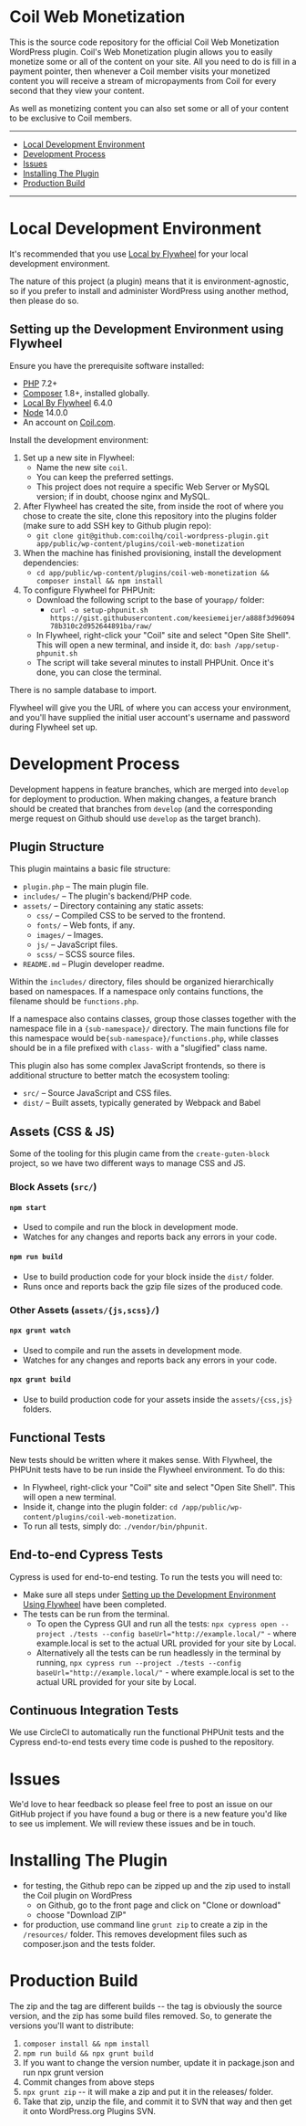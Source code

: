 # Coil Web Monetization

This is the source code repository for the official Coil Web Monetization WordPress plugin. Coil's Web Monetization plugin allows you to easily monetize some or all of the content on your site. All you need to do is fill in a payment pointer, then whenever a Coil member visits your monetized content you will receive a stream of micropayments from Coil for every second that they view your content.

As well as monetizing content you can also set some or all of your content to be exclusive to Coil members.

---

* [Local Development Environment](#local-development-environment)
* [Development Process](#development-process)
* [Issues](#issues)
* [Installing The Plugin](#installing-the-plugin)
* [Production Build](#production-build)
---
# Local Development Environment

It's recommended that you use [Local by Flywheel](https://localbyflywheel.com/) for your local development environment.

The nature of this project (a plugin) means that it is environment-agnostic, so if you prefer to install and administer WordPress using another method, then please do so.

## Setting up the Development Environment using Flywheel

Ensure you have the prerequisite software installed:

* [PHP](https://php.net/) 7.2+
* [Composer](https://getcomposer.org/) 1.8+, installed globally.
* [Local By Flywheel](https://localwp.com/releases/6.4.0/) 6.4.0
* [Node](https://nodejs.org/) 14.0.0
* An account on [Coil.com](https://coil.com/).

Install the development environment:

1. Set up a new site in Flywheel:
	- Name the new site `coil`.
	- You can keep the preferred settings.
	- This project does not require a specific Web Server or MySQL version; if in doubt, choose nginx and MySQL.
1. After Flywheel has created the site, from inside the root of where you chose to create the site, clone this repository into the plugins folder (make sure to add SSH key to Github plugin repo):
	- `git clone git@github.com:coilhq/coil-wordpress-plugin.git app/public/wp-content/plugins/coil-web-monetization`
1. When the machine has finished provisioning, install the development dependencies:
	- `cd app/public/wp-content/plugins/coil-web-monetization && composer install && npm install`
1. To configure Flywheel for PHPUnit:
	- Download the following script to the base of your`app/` folder:
		- `curl -o setup-phpunit.sh https://gist.githubusercontent.com/keesiemeijer/a888f3d9609478b310c2d952644891ba/raw/`
	- In Flywheel, right-click your "Coil" site and select "Open Site Shell". This will open a new terminal, and inside it, do: `bash /app/setup-phpunit.sh`
	- The script will take several minutes to install PHPUnit. Once it's done, you can close the terminal.

There is no sample database to import.

Flywheel will give you the URL of where you can access your environment, and you'll have supplied the initial user account's username and password during Flywheel set up.


# Development Process

Development happens in feature branches, which are merged into `develop` for deployment to production. When making changes, a feature branch should be created that branches from `develop` (and the corresponding merge request on Github should use `develop` as the target branch).

## Plugin Structure

This plugin maintains a basic file structure:

* `plugin.php` – The main plugin file.
* `includes/` – The plugin's backend/PHP code.
* `assets/` – Directory containing any static assets:
	* `css/` – Compiled CSS to be served to the frontend.
	* `fonts/` – Web fonts, if any.
	* `images/` – Images.
	* `js/` – JavaScript files.
	* `scss/` – SCSS source files.
* `README.md` – Plugin developer readme.

Within the `includes/` directory, files should be organized hierarchically based on namespaces. If a namespace only contains functions, the filename should be `functions.php`.

If a namespace also contains classes, group those classes together with the namespace file in a `{sub-namespace}/` directory. The main functions file for this namespace would be`{sub-namespace}/functions.php`, while classes should be in a file prefixed with `class-` with a "slugified" class name.

This plugin also has some complex JavaScript frontends, so there is additional structure to better match the ecosystem tooling:

* `src/` – Source JavaScript and CSS files.
* `dist/` – Built assets, typically generated by Webpack and Babel

## Assets (CSS & JS)

Some of the tooling for this plugin came from the `create-guten-block` project, so we have two different ways to manage CSS and JS.

### Block Assets (`src/`)
#### `npm start`
- Used to compile and run the block in development mode.
- Watches for any changes and reports back any errors in your code.

#### `npm run build`
- Use to build production code for your block inside the `dist/` folder.
- Runs once and reports back the gzip file sizes of the produced code.

### Other Assets (`assets/{js,scss}/`)
#### `npx grunt watch`
- Used to compile and run the assets in development mode.
- Watches for any changes and reports back any errors in your code.

#### `npx grunt build`
- Use to build production code for your assets inside the `assets/{css,js}` folders.
## Functional Tests
New tests should be written where it makes sense. With Flywheel, the PHPUnit tests have to be run inside the Flywheel environment. To do this:

- In Flywheel, right-click your "Coil" site and select "Open Site Shell". This will open a new terminal.
- Inside it, change into the plugin folder: `cd /app/public/wp-content/plugins/coil-web-monetization`.
- To run all tests, simply do: `./vendor/bin/phpunit`.

## End-to-end Cypress Tests
Cypress is used for end-to-end testing. To run the tests you will need to:

- Make sure all steps under [Setting up the Development Environment Using Flywheel](#setting-up-the-development-environment-using-flywheel) have been completed.
- The tests can be run from the terminal.
	- To open the Cypress GUI and run all the tests: `npx cypress open --project ./tests --config baseUrl="http://example.local/"` - where example.local is set to the actual URL provided for your site by Local.
	- Alternatively all the tests can be run headlessly in the terminal by running, `npx cypress run --project ./tests --config baseUrl="http://example.local/"` - where example.local is set to the actual URL provided for your site by Local.

## Continuous Integration Tests
We use CircleCI to automatically run the functional PHPUnit tests and the Cypress end-to-end tests every time code is pushed to the repository.
# Issues

We'd love to hear feedback so please feel free to post an issue on our GitHub project if you have found a bug or there is a new feature you'd like to see us implement. We will review these issues and be in touch.

# Installing The Plugin

- for testing, the Github repo can be zipped up and the zip used to install the Coil plugin on WordPress
	- on Github, go to the front page and click on "Clone or download"
	- choose "Download ZIP"
- for production, use command line `grunt zip` to create a zip in the `/resources/` folder. This removes development files such as composer.json and the tests folder.

# Production Build
 The zip and the tag are different builds -- the tag is obviously the source version, and the zip has some build files removed. So, to generate the versions you'll want to distribute:
1. `composer install && npm install`
1. `npm run build && npx grunt build`
1. If you want to change the version number, update it in package.json and run npx grunt version
1. Commit changes from above steps
1. `npx grunt zip` -- it will make a zip and put it in the releases/ folder.
1. Take that zip, unzip the file, and commit it to SVN that way and then get it onto WordPress.org Plugins SVN.
